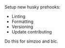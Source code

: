 Setup new husky prehooks:

*   Linting
*   Formatting
*   Versioning
*   Update contributing

Do this for simzoo and blc.
